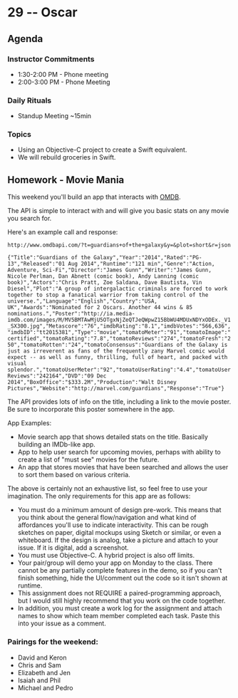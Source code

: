 # 29 -- Oscar

## Agenda

### Instructor Commitments

* 1:30-2:00 PM - Phone meeting
* 2:00-3:00 PM - Phone Meeting

### Daily Rituals

* Standup Meeting ~15min

### Topics

* Using an Objective-C project to create a Swift equivalent.
* We will rebuild groceries in Swift.

## Homework - Movie Mania

This weekend you'll build an app that interacts with [OMDB](http://omdbapi.com).

The API is simple to interact with and will give you basic stats on any movie you search for.

Here's an example call and response:

```http://www.omdbapi.com/?t=guardians+of+the+galaxy&y=&plot=short&r=json```

```{"Title":"Guardians of the Galaxy","Year":"2014","Rated":"PG-13","Released":"01 Aug 2014","Runtime":"121 min","Genre":"Action, Adventure, Sci-Fi","Director":"James Gunn","Writer":"James Gunn, Nicole Perlman, Dan Abnett (comic book), Andy Lanning (comic book)","Actors":"Chris Pratt, Zoe Saldana, Dave Bautista, Vin Diesel","Plot":"A group of intergalactic criminals are forced to work together to stop a fanatical warrior from taking control of the universe.","Language":"English","Country":"USA, UK","Awards":"Nominated for 2 Oscars. Another 44 wins & 85 nominations.","Poster":"http://ia.media-imdb.com/images/M/MV5BMTAwMjU5OTgxNjZeQTJeQWpwZ15BbWU4MDUxNDYxODEx._V1_SX300.jpg","Metascore":"76","imdbRating":"8.1","imdbVotes":"566,636","imdbID":"tt2015381","Type":"movie","tomatoMeter":"91","tomatoImage":"certified","tomatoRating":"7.8","tomatoReviews":"274","tomatoFresh":"250","tomatoRotten":"24","tomatoConsensus":"Guardians of the Galaxy is just as irreverent as fans of the frequently zany Marvel comic would expect -- as well as funny, thrilling, full of heart, and packed with visual splendor.","tomatoUserMeter":"92","tomatoUserRating":"4.4","tomatoUserReviews":"242164","DVD":"09 Dec 2014","BoxOffice":"$333.2M","Production":"Walt Disney Pictures","Website":"http://marvel.com/guardians","Response":"True"}```

The API provides lots of info on the title, including a link to the movie poster. Be sure to incorporate this poster somewhere in the app.

App Examples:

* Movie search app that shows detailed stats on the title. Basically building an IMDb-like app.
* App to help user search for upcoming movies, perhaps with ability to create a list of "must see" movies for the future.
* An app that stores movies that have been searched and allows the user to sort them based on various criteria.

The above is certainly not an exhaustive list, so feel free to use your imagination. The only requirements for this app are as follows:

* You must do a minimum amount of design pre-work. This means that you think about the general flow/navigation and what kind of affordances you'll use to indicate interactivity. This can be rough sketches on paper, digital mockups using Sketch or similar, or even a whiteboard. If the design is analog, take a picture and attach to your issue. If it is digital, add a screenshot.
* You must use Objective-C. A hybrid project is also off limits.
* Your pair/group will demo your app on Monday to the class. There cannot be any partially complete features in the demo, so if you can't finish something, hide the UI/comment out the code so it isn't shown at runtime.
* This assignment does not REQUIRE a paired-programming approach, but I would still highly recommend that you work on the code together.
* In addition, you must create a work log for the assignment and attach names to show which team member completed each task. Paste this into your issue as a comment.

### Pairings for the weekend:

* David and Keron
* Chris and Sam
* Elizabeth and Jen
* Isaiah and Phil
* Michael and Pedro